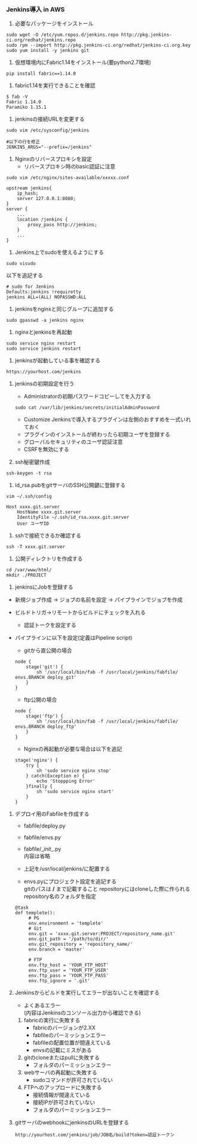 ### Jenkins導入 in AWS

1. 必要なパッケージをインストール  
```
sudo wget -O /etc/yum.repos.d/jenkins.repo http://pkg.jenkins-ci.org/redhat/jenkins.repo  
sudo rpm --import http://pkg.jenkins-ci.org/redhat/jenkins-ci.org.key  
sudo yum install -y jenkins git  
```

1. 仮想環境内にFabric1.14をインストール(要python2.7環境)
```
pip install fabric==1.14.0
```

1. fabric1.14を実行できることを確認
```
$ fab -V
Fabric 1.14.0
Paramiko 1.15.1
```

1. jenkinsの接続URLを変更する
```
sudo vim /etc/sysconfig/jenkins
```
```
#以下の行を修正  
JENKINS_ARGS="--prefix=/jenkins"
```

1. Nginxのリバースプロキシを設定  
    * リバースプロキシ時のbasic認証に注意  
```
sudo vim /etc/nginx/sites-available/xxxxx.conf
```
```
upstream jenkins{  
    ip_hash;  
    server 127.0.0.1:8080;  
}  
server {  
    ...  
    location /jenkins {  
        proxy_pass http://jenkins;  
    }  
    ...  
}  
```

1. Jenkins上でsudoを使えるようにする
```
sudo visudo
```
以下を追記する
```
# sudo for Jenkins
Defaults:jenkins !requiretty
jenkins ALL=(ALL) NOPASSWD:ALL
```

1. jenkinsをnginxと同じグループに追加する
```
sudo gpasswd -a jenkins nginx
```

1. nginxとjenkinsを再起動
```
sudo service nginx restart  
sudo service jenkins restart  
```

1. jenkinsが起動している事を確認する
```
https://yourhost.com/jenkins
```

1. jenkinsの初期設定を行う
    * Administratorの初期パスワードコピーしてを入力する  
    ```
    sudo cat /var/lib/jenkins/secrets/initialAdminPassword  
    ```
    * Customize Jenkinsで導入するプラグインは左側のおすすめを一式いれておく  
    * プラグインのインストールが終わったら初期ユーザを登録する  
    * グローバルセキュリティのユーザ認証注意
    * CSRFを無効にする

1. ssh秘密鍵作成
```
ssh-keygen -t rsa  
```

1. id_rsa.pubをgitサーバのSSH公開鍵に登録する
```
vim ~/.ssh/config  
```
```
Host xxxx.git.server  
    HostName xxxx.git.server  
    IdentityFile ~/.ssh/id_rsa.xxxx.git.server
    User ユーザID  
```

1. sshで接続できるか確認する
```
ssh -T xxxx.git.server
```

1. 公開ディレクトリを作成する
```
cd /var/www/html/  
mkdir ./PROJECT  
```

1. jenkinsにJobを登録する
  * 新規ジョブ作成 -> ジョブの名前を設定 -> パイプラインでジョブを作成  
  * ビルドトリガ->リモートからビルドにチェックを入れる  
    * 認証トークを設定する  
  * パイプラインに以下を設定(定義はPipeline script)
    * gitから直公開の場合
    ```
    node {
        stage('git') {
            sh '/usr/local/bin/fab -f /usr/local/jenkins/fabfile/ envs.BRANCH deploy_git'
        }
    }
    ```

    * ftp公開の場合
    ```
    node {
        stage('ftp') {
            sh '/usr/local/bin/fab -f /usr/local/jenkins/fabfile/ envs.BRANCH deploy_ftp'
        }
    }
    ```

    * Nginxの再起動が必要な場合は以下を追記
    ```
    stage('nginx') {
        try {
            sh 'sudo service nginx stop'
        } catch(Exception e) {
            echo 'Stoppping Error'
        }finally {
            sh 'sudo service nginx start'
        }
    }
    ```

1. デプロイ用のFabfileを作成する
    * fabfile/deploy.py  
    * fabfile/envs.py  
    * fabfile/\__init__.py  
    内容は省略

    * 上記を/usr/local/jenkins/に配置する  

    * envs.pyにプロジェクト設定を追記する  
    gitのパスは __/__ まで記載すること
    repositoryにはcloneした際に作られるrepository名のフォルダを指定

    ```
    @task
    def templete():
         # PG
         env.environment = 'templete'
         # Git
         env.git = 'xxxx.git.server:PROJECT/repository_name.git'
         env.git_path = '/path/to/dir/'
         env.git_repository = 'repository_name/'
         env.branch = 'master'

         # FTP
         env.ftp_host = 'YOUR_FTP_HOST'
         env.ftp_user = 'YOUR_FTP_USER'
         env.ftp_pass = 'YOUR_FTP_PASS'
         env.ftp_ignore = '.git'
    ```

1. Jenkinsからビルドを実行してエラーが出ないことを確認する
    * よくあるエラー  
    (内容はJenkinsのコンソール出力から確認できる)  
    1. fabricの実行に失敗する  
        * fabricのバージョンが2.XX  
        * fabfileのパーミッションエラー
        * fabfileの配置位置が間違えている  
        * envsの記載にミスがある  
    1. gitのcloneまたはpullに失敗する  
        * フォルダのパーミッションエラー  
    1. webサーバの再起動に失敗する  
        * sudoコマンドが許可されていない
    1. FTPへのアップロードに失敗する  
        * 接続情報が間違えている
        * 接続IPが許可されていない
        * フォルダのパーミッションエラー


1. gitサーバのwebhookにjenkinsのURLを登録する
    ```
    http://yourhost.com/jenkins/job/JOB名/build?token=認証トークン
    ```
